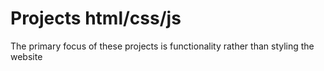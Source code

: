 # Projects html/css/js
The primary focus of these projects is functionality rather than styling the website
